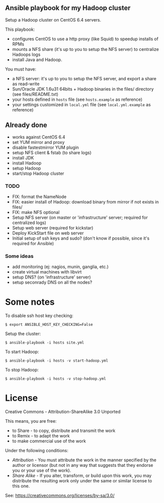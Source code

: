 Ansible playbook for my Hadoop cluster
--------------------------------------

Setup a Hadoop cluster on CentOS 6.4 servers.

This playbook:

- configures CentOS to use a http proxy (like Squid) to speedup installs of RPMs
- mounts a NFS share (it's up to you to setup the NFS server) to centralize Hadoops logs
- install Java and Hadoop.

You must have:

 - a NFS server: it's up to you to setup the NFS server, and export a share as read-write
 - Sun/Oracle JDK 1.6u31 64bits + Hadoop binaries in the files/ directory (see files/README.txt)
 - your hosts defined in `hosts` file (see `hosts.example` as reference)
 - your settings customized in `local.yml` file (see `local.yml.example` as reference)

## Already done

- works against CentOS 6.4
- set YUM mirror and proxy
- disable fastestmirror YUM plugin
- setup NFS client & fstab (to share logs)
- install JDK
- install Hadoop
- setup Hadoop
- start/stop Hadoop cluster

### TODO

- FIX: format the NameNode
- FIX: easier install of Hadoop: download binary from mirror if not exists in files/
- FIX: make NFS optional
- Setup NFS server (on master or 'infrastructure' server; required for centralized logs)
- Setup web server (required for kickstar)
- Deploy KickStart file on web server
- Initial setup of ssh keys and sudo? (don't know if possible, since it's required for Ansible)

### Some ideas

- add monitoring (ej: nagios, munin, ganglia, etc.)
- create virtual machines with libvirt
- setup DNS? (on 'infrastructure' server)
- setup seconrady DNS on all the nodes?

# Some notes

To disable ssh host key checking:

    $ export ANSIBLE_HOST_KEY_CHECKING=False

Setup the cluster:

    $ ansible-playbook -i hosts site.yml

To start Hadoop:

    $ ansible-playbook -i hosts -v start-hadoop.yml

To stop Hadoop:

    $ ansible-playbook -i hosts -v stop-hadoop.yml

# License

Creative Commons - Attribution-ShareAlike 3.0 Unported

This means, you are free:

 - to Share - to copy, distribute and transmit the work
 - to Remix - to adapt the work
 - to make commercial use of the work

Under the following conditions:

 - *Attribution* - You must attribute the work in the manner specified by the author or licensor (but not in any way that suggests that they endorse you or your use of the work).
 - *Share Alike* - If you alter, transform, or build upon this work, you may distribute the resulting work only under the same or similar license to this one.

See: https://creativecommons.org/licenses/by-sa/3.0/

